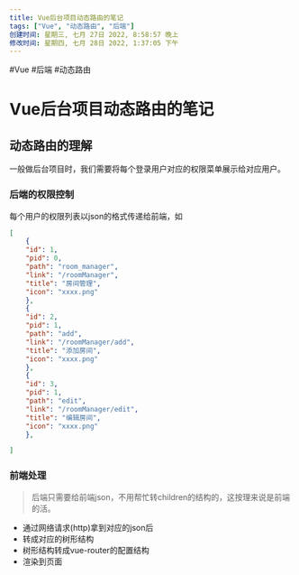 ```yaml
---
title: Vue后台项目动态路由的笔记
tags: ["Vue", "动态路由", "后端"]
创建时间: 星期三, 七月 27日 2022, 8:58:57 晚上
修改时间: 星期四, 七月 28日 2022, 1:37:05 下午
---
```

#Vue #后端 #动态路由

# Vue后台项目动态路由的笔记
## 动态路由的理解
一般做后台项目时，我们需要将每个登录用户对应的权限菜单展示给对应用户。
### 后端的权限控制
每个用户的权限列表以json的格式传递给前端，如
```json
[
	{
	"id": 1,
	"pid": 0,
	"path": "room_manager",
	"link": "/roomManager",
	"title": "房间管理",
	"icon": "xxxx.png"
	},
	{
	"id": 2,
	"pid": 1,
	"path": "add",
	"link": "/roomManager/add",
	"title": "添加房间",
	"icon": "xxxx.png"
	},
	{
	"id": 3,
	"pid": 1,
	"path": "edit",
	"link": "/roomManager/edit",
	"title": "编辑房间",
	"icon": "xxxx.png"
	},

]
```

### 前端处理
> 后端只需要给前端json，不用帮忙转children的结构的，这按理来说是前端的活。

- 通过网络请求(http)拿到对应的json后
- 转成对应的树形结构
- 树形结构转成vue-router的配置结构
- 渲染到页面